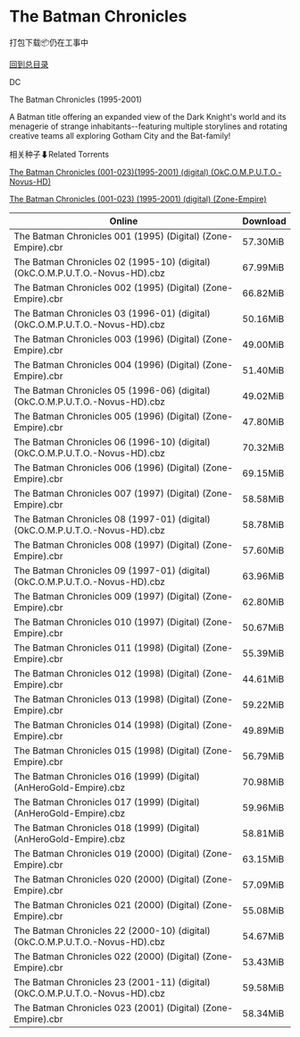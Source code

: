 # The Batman Chronicles

打包下载📦仍在工事中

[回到总目录](/Catalogs.md)

DC

The Batman Chronicles (1995-2001)

A Batman title offering an expanded view of the Dark Knight's world and its menagerie of strange inhabitants--featuring multiple storylines and rotating creative teams all exploring Gotham City and the Bat-family!





相关种子⬇Related Torrents

[The Batman Chronicles  (001-023)(1995-2001) (digital) (OkC.O.M.P.U.T.O.-Novus-HD)](https://github.com/alicewish/markdown/blob/master/torrent/The-Batman-Chronicles---001-023--1995-2001---digital---OkC-O-M-P-U-T-O--Novus-HD.md)

[The Batman Chronicles (001-023) (1995-2001) (digital) (Zone-Empire)](https://github.com/alicewish/markdown/blob/master/torrent/The-Batman-Chronicles--001-023---1995-2001---digital---Zone-Empire.md)

Online | Download
--- | ---
The Batman Chronicles 001 (1995) (Digital) (Zone-Empire).cbr | 57.30MiB
The Batman Chronicles 02 (1995-10) (digital) (OkC.O.M.P.U.T.O.-Novus-HD).cbz | 67.99MiB
The Batman Chronicles 002 (1995) (Digital) (Zone-Empire).cbr | 66.82MiB
The Batman Chronicles 03 (1996-01) (digital) (OkC.O.M.P.U.T.O.-Novus-HD).cbz | 50.16MiB
The Batman Chronicles 003 (1996) (Digital) (Zone-Empire).cbr | 49.00MiB
The Batman Chronicles 004 (1996) (Digital) (Zone-Empire).cbr | 51.40MiB
The Batman Chronicles 05 (1996-06) (digital) (OkC.O.M.P.U.T.O.-Novus-HD).cbz | 49.02MiB
The Batman Chronicles 005 (1996) (Digital) (Zone-Empire).cbr | 47.80MiB
The Batman Chronicles 06 (1996-10) (digital) (OkC.O.M.P.U.T.O.-Novus-HD).cbz | 70.32MiB
The Batman Chronicles 006 (1996) (Digital) (Zone-Empire).cbr | 69.15MiB
The Batman Chronicles 007 (1997) (Digital) (Zone-Empire).cbr | 58.58MiB
The Batman Chronicles 08 (1997-01) (digital) (OkC.O.M.P.U.T.O.-Novus-HD).cbz | 58.78MiB
The Batman Chronicles 008 (1997) (Digital) (Zone-Empire).cbr | 57.60MiB
The Batman Chronicles 09 (1997-01) (digital) (OkC.O.M.P.U.T.O.-Novus-HD).cbz | 63.96MiB
The Batman Chronicles 009 (1997) (Digital) (Zone-Empire).cbr | 62.80MiB
The Batman Chronicles 010 (1997) (Digital) (Zone-Empire).cbr | 50.67MiB
The Batman Chronicles 011 (1998) (Digital) (Zone-Empire).cbr | 55.39MiB
The Batman Chronicles 012 (1998) (Digital) (Zone-Empire).cbr | 44.61MiB
The Batman Chronicles 013 (1998) (Digital) (Zone-Empire).cbr | 59.22MiB
The Batman Chronicles 014 (1998) (Digital) (Zone-Empire).cbr | 49.89MiB
The Batman Chronicles 015 (1998) (Digital) (Zone-Empire).cbr | 56.79MiB
The Batman Chronicles 016 (1999) (Digital) (AnHeroGold-Empire).cbz | 70.98MiB
The Batman Chronicles 017 (1999) (Digital) (AnHeroGold-Empire).cbz | 59.96MiB
The Batman Chronicles 018 (1999) (Digital) (AnHeroGold-Empire).cbz | 58.81MiB
The Batman Chronicles 019 (2000) (Digital) (Zone-Empire).cbr | 63.15MiB
The Batman Chronicles 020 (2000) (Digital) (Zone-Empire).cbr | 57.09MiB
The Batman Chronicles 021 (2000) (Digital) (Zone-Empire).cbr | 55.08MiB
The Batman Chronicles 22 (2000-10) (digital) (OkC.O.M.P.U.T.O.-Novus-HD).cbz | 54.67MiB
The Batman Chronicles 022 (2000) (Digital) (Zone-Empire).cbr | 53.43MiB
The Batman Chronicles 23 (2001-11) (digital) (OkC.O.M.P.U.T.O.-Novus-HD).cbz | 59.58MiB
The Batman Chronicles 023 (2001) (Digital) (Zone-Empire).cbr | 58.34MiB